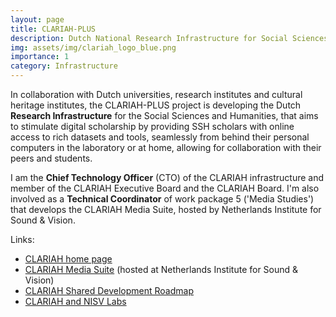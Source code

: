 ```yaml
---
layout: page
title: CLARIAH-PLUS
description: Dutch National Research Infrastructure for Social Sciences and Humanities (2019-2023)
img: assets/img/clariah_logo_blue.png
importance: 1
category: Infrastructure
---
```


In collaboration with Dutch universities, research institutes and cultural heritage institutes, the CLARIAH-PLUS project is developing the Dutch <b>Research Infrastructure</b> for the Social Sciences and Humanities, that aims to stimulate digital scholarship by providing SSH scholars with online access to rich datasets and tools, seamlessly from behind their personal computers in the laboratory or at home, allowing for collaboration with their peers and students.

I am the <b>Chief Technology Officer</b> (CTO) of the CLARIAH infrastructure and member of the CLARIAH Executive Board and the CLARIAH Board. I'm also involved as a <b>Technical Coordinator</b> of work package 5 ('Media Studies') that develops the CLARIAH Media Suite, hosted by Netherlands Institute for Sound & Vision.

Links:

<ul>
  <li><a href="https://www.clariah.nl/">CLARIAH home page</a></li>  
  <li><a href="https://mediasuite.clariah.nl/">CLARIAH Media Suite</a> (hosted at Netherlands Institute for Sound & Vision) </li>
  <li><a href="https://github.com/CLARIAH/clariah-plus/blob/main/shared-development-roadmap/introduction.md">CLARIAH Shared Development Roadmap</a></li>
  <li><a href="https://labs.beeldengeluid.nl/projects/clariah-plus">CLARIAH and NISV Labs</a></li>    
</ul>  
